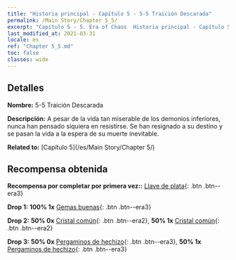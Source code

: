 ```yaml
---
title: "Historia principal - Capítulo 5 - 5-5 Traición Descarada"
permalink: /Main Story/Chapter 5_5/
excerpt: "Capítulo 5 - 5. Era of Chaos  Historia principal - Capítulo 5_5. 5-5 Traición Descarada"
last_modified_at: 2021-03-31
locale: es
ref: "Chapter 5_5.md"
toc: false
classes: wide
---
```


## Detalles

 **Nombre:** 5-5 Traición Descarada

 **Descripción:** A pesar de la vida tan miserable de los demonios inferiores, nunca han pensado siquiera en resistirse. Se han resignado a su destino y se pasan la vida a la espera de su muerte inevitable.

 **Related to:** [Capítulo 5](/es/Main Story/Chapter 5/)

## Recompensa obtenida

 **Recompensa por completar por primera vez::** [Llave de plata](/es/Items/con_693/){: .btn .btn--era3}

 **Drop 1:** **100% 1x** [Gemas buenas](/es/Items/mat_16/){: .btn .btn--era3}

 **Drop 2:** **50% 0x** [Cristal común](/es/Items/mat_11/){: .btn .btn--era2}, **50% 1x** [Cristal común](/es/Items/mat_11/){: .btn .btn--era2}

 **Drop 3:** **50% 0x** [Pergaminos de hechizo](/es/Items/con_694/){: .btn .btn--era3}, **50% 1x** [Pergaminos de hechizo](/es/Items/con_694/){: .btn .btn--era3}

